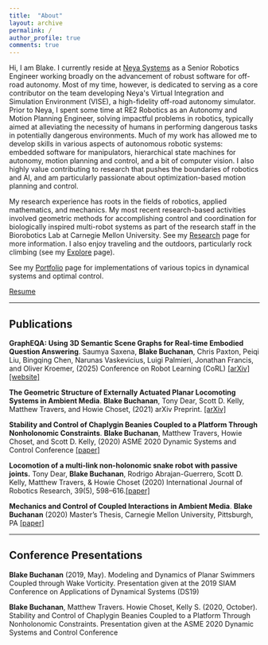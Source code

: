 ```yaml
---
title:  "About"
layout: archive
permalink: /
author_profile: true
comments: true
---
```

Hi, I am Blake. I currently reside at <a href="https://www.neyarobotics.com/">Neya Systems</a> as a Senior Robotics Engineer working broadly on the advancement of robust software for off-road autonomy. Most of my time, however, is dedicated to serving as a core contributor on the team developing Neya's Virtual Integration and Simulation Environment (VISE), a high-fidelity off-road autonomy simulator. Prior to Neya, I spent some time at RE2 Robotics as an Autonomy and Motion Planning Engineer, solving impactful problems in robotics, typically aimed at alleviating the necessity of humans in performing dangerous tasks in potentially dangerous environments. Much of my work has allowed me to develop skills in various aspects of autonomous robotic systems: embedded software for manipulators, hierarchical state machines for autonomy, motion planning and control, and a bit of computer vision. I also highly value contributing to research that pushes the boundaries of robotics and AI, and am particularly passionate about optimization-based motion planning and control.

My research experience has roots in the fields of robotics, applied mathematics, and mechanics. My most recent research-based activities involved geometric methods for accomplishing control and coordination for biologically inspired multi-robot systems as part of the research staff in the Biorobotics Lab at Carnegie Mellon University. See my <a href="https://blakerbuchanan.github.io/Research/">Research</a> page for more information. I also enjoy traveling and the outdoors, particularly rock climbing (see my <a href="https://blakerbuchanan.github.io/Explore/">Explore</a> page).

See my <a href="https://blakerbuchanan.github.io/portfolio/">Portfolio</a> page for implementations of various topics in dynamical systems and optimal control.

<a href="{{ site.baseurl }}/viewable/Blake_Buchanan_Resume.pdf" target="_blank">Resume</a>

---

## Publications
<p><b>GraphEQA: Using 3D Semantic Scene Graphs for Real-time Embodied Question Answering</b>. Saumya Saxena, <b>Blake Buchanan</b>, Chris Paxton, Peiqi Liu, Bingqing Chen, Narunas Vaskevicius, Luigi Palmieri, Jonathan Francis, and Oliver Kroemer, (2025) Conference on Robot Learning (CoRL) <a href="https://www.arxiv.org/abs/2412.14480" target="_blank">[arXiv]</a> <a href="https://saumyasaxena.github.io/grapheqa/" target="_blank">[website]</a></p>

<p><b>The Geometric Structure of Externally Actuated Planar Locomoting Systems in Ambient Media</b>. <b>Blake Buchanan</b>, Tony Dear, Scott D. Kelly, Matthew Travers, and Howie Choset, (2021) arXiv Preprint. <a href="https://arxiv.org/abs/2108.06442" target="_blank">[arXiv]</a> </p>

<p><b>Stability and Control of Chaplygin Beanies Coupled to a Platform Through Nonholonomic Constraints</b>. <b>Blake Buchanan</b>, Matthew Travers, Howie Choset, and Scott D. Kelly, (2020) ASME 2020 Dynamic Systems and Control Conference <a href="http://biorobotics.ri.cmu.edu/papers/paperUploads/buchanan2020v2.pdf" target="_blank">[paper]</a></p>

<p><b>Locomotion of a multi-link non-holonomic snake robot with passive joints.</b> Tony Dear, <b>Blake Buchanan</b>, Rodrigo Abrajan-Guerrero, Scott D. Kelly, Matthew Travers, & Howie Choset (2020) International Journal of Robotics Research, 39(5), 598–616.<a href="http://biorobotics.ri.cmu.edu/papers/paperUploads/dear2020.pdf" target="_blank">[paper]</a></p>

<p><b>Mechanics  and  Control  of  Coupled  Interactions  in  Ambient  Media</b>. <b>Blake Buchanan</b>  (2020) Master’s Thesis, Carnegie Mellon University, Pittsburgh, PA <a href="{{ site.baseurl }}/viewable/Blake_Buchanan_Master_Thesis.pdf" target="_blank">[paper]</a></p>

---

## Conference Presentations
<p><b>Blake Buchanan</b> (2019, May). Modeling and Dynamics of Planar Swimmers Coupled through Wake Vorticity.  Presentation given at the 2019 SIAM Conference on Applications of Dynamical Systems (DS19) </p>

<p><b>Blake Buchanan</b>, Matthew Travers. Howie Choset, Kelly S. (2020, October). Stability and Control of Chaplygin Beanies Coupled to a Platform Through Nonholonomic Constraints.  Presentation given at the ASME 2020 Dynamic Systems and Control Conference</p>
